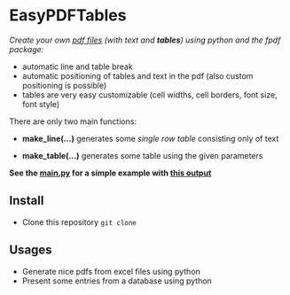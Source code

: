 # EasyPDFTables
*Create your own [pdf files](Example.pdf) (with text and **tables**) using python and the fpdf package:*

* automatic line and table break
* automatic positioning of tables and text in the pdf (also custom positioning is possible)
* tables are very easy customizable (cell widths, cell borders, font size, font style)

There are only two main functions:

* **make_line(...)** generates some *single row table* consisting only of text

* **make_table(...)** generates some table using the given parameters

**See the [main.py](main.py) for a simple example with [this output](Example.pdf)**

## Install

* Clone this repository ```git clone ```

## Usages
* Generate nice pdfs from excel files using python
* Present some entries from a database using python
